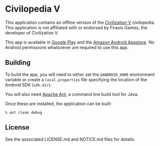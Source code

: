 Civilopedia V
=============

This application contains an offline version of the
[Civilization V][civilization-v] civilopedia.
This application is not affiliated with or endorsed by Firaxis Games,
the developer of Civilization V.

This app is available in [Google Play][civilopedia-google-play]
and the [Amazon Android Appstore][civilopedia-amazon-appstore].
No Android permissions whatsoever are required to use this app.


Building
--------

To build the app, you will need to either set the `$ANDROID_HOME` environment
variable or create a `local.properties` file specifying the location of the
Android SDK (`sdk.dir`).

You will also need [Apache Ant][apache-ant], a command line build
tool for Java.

Once these are installed, the application can be built:

    % ant clean debug


License
-------

See the associated LICENSE.md and NOTICE.md files for details.


[civilization-v]: http://www.civilization5.com
[civilopedia-google-play]: https://play.google.com/store/apps/details?id=name.davidfischer.civilopedia
[civilopedia-amazon-appstore]: http://www.amazon.com/David-Fischer-Civilopedia-V/dp/B00GT98O4A/
[apache-ant]: http://ant.apache.org

